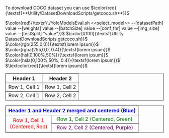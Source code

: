 To download COCO dataset you can use $\color{red}{\textsf{**Utility/DatasetDownloadScripts/getcoco.sh**}}$

$\color{red}{\textsf{./YoloModelsEval.sh  <<select_model>> --[datasetPath] value --[weights] value --[batchSize] value --[conf_thr] value --[img_size] value --[testSplit] "value"}}$
$\color{#f00}{\textsf{Utility DatasetDownloadScripts getcoco.sh}}$ 	
$\color{rgb(255,0,0)}{\textsf{lorem ipsum}}$ 	
$\color{rgba(255,0,0, 0.4)}{\textsf{lorem ipsum}}$ 	
$\color{hsl(0,100%,50%)}{\textsf{lorem ipsum}}$ 	
$\color{hsla(0,100%,50%, 0.4)}{\textsf{lorem ipsum}}$ 	
$\textcolor{red}{\textsf{lorem ipsum}}$

<table border="1">
  <tr>
    <th>Header 1</th>
    <th>Header 2</th>
  </tr>
  <tr>
    <td>Row 1, Cell 1</td>
    <td>Row 1, Cell 2</td>
  </tr>
  <tr>
    <td>Row 2, Cell 1</td>
    <td>Row 2, Cell 2</td>
  </tr>
</table>


<table border="1">
  <tr>
    <th colspan="2" align="center" style="color:blue;">Header 1 and Header 2 merged and centered (Blue)</th>
  </tr>
  <tr>
    <td rowspan="2" align="center" style="color:red;">Row 1, Cell 1<br>(Centered, Red)</td>
    <td align="center" style="color:green;">Row 1, Cell 2 (Centered, Green)</td>
  </tr>
  <tr>
    <td align="center" style="color:purple;">Row 2, Cell 2 (Centered, Purple)</td>
  </tr>
</table>
